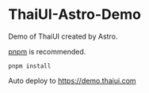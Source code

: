 # ThaiUI-Astro-Demo

Demo of ThaiUI created by Astro.

[pnpm](https://pnpm.io/) is recommended.

```
pnpm install
```

Auto deploy to https://demo.thaiui.com

